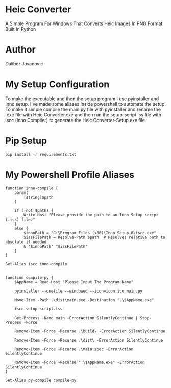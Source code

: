 # Heic Converter
A Simple Program For Windows That Converts Heic Images In PNG Format Built In Python

# Author
Dalibor Jovanovic

# My Setup Configuration
To make the executable and then the setup program I use pyinstaller and Inno setup.
I've made some aliases inside powershell to automate the setup.
To make it simple compile the main.py file with pyinstaller and rename the .exe file
with Heic Converter.exe and then run the setup-script.iss file with iscc (Inno Compiler)
to generate the Heic Converter-Setup.exe file

# Pip Setup
```
pip install -r requirements.txt
```

# My Powershell Profile Aliases
```
function inno-compile {
    param(
        [string]$path
    )

    if (-not $path) {
        Write-Host "Please provide the path to an Inno Setup script (.iss) file."
    }
    else {
        $innoPath = "C:\Program Files (x86)\Inno Setup 6\iscc.exe"
        $issFilePath = Resolve-Path $path  # Resolves relative path to absolute if needed
        & "$innoPath" "$issFilePath"
    }
}

Set-Alias iscc inno-compile


function compile-py {
    $AppName = Read-Host "Please Input The Program Name"

    pyinstaller --onefile --windowed --icon=icon.ico main.py

    Move-Item -Path .\dist\main.exe -Destination ".\$AppName.exe"

    iscc setup-script.iss

    Get-Process -Name main -ErrorAction SilentlyContinue | Stop-Process -Force

    Remove-Item -Force -Recurse .\build\ -ErrorAction SilentlyContinue

    Remove-Item -Force -Recurse .\dist\ -ErrorAction SilentlyContinue

    Remove-Item -Force -Recurse .\main.spec -ErrorAction SilentlyContinue

    Remove-Item -Force -Recurse ".\$AppName.exe" -ErrorAction SilentlyContinue
}

Set-Alias py-compile compile-py
```
